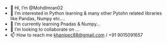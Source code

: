 - 👋 Hi, I’m @MohdImran02
- 👀 I’m interested in Python learning & many other Pytohn related libraries like Pandas, Numpy etc....
- 🌱 I’m currently learning Pnadas & Numpy...
- 💞️ I’m looking to collaborate on  ...
- 📫 How to reach me khanipec88@gmail.com / +91 9015091657

<!---
MohdImran02/MohdImran02 is a ✨ special ✨ repository because its `README.md` (this file) appears on your GitHub profile.
You can click the Preview link to take a look at your changes.
--->
